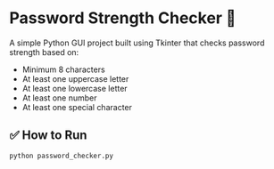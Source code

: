 # Password Strength Checker 🔐

A simple Python GUI project built using Tkinter that checks password strength based on:

- Minimum 8 characters
- At least one uppercase letter
- At least one lowercase letter
- At least one number
- At least one special character

## ✅ How to Run

```bash
python password_checker.py
